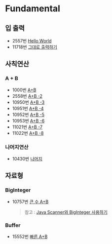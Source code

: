 # Fundamental

## 입 출력

- 2557번 [Hello World](https://www.acmicpc.net/problem/2557)
- 11718번 [그대로 출력하기](https://www.acmicpc.net/problem/11718)

## 사칙연산

### A + B

- 1000번 [A+B](https://www.acmicpc.net/problem/1000)
- 2558번 [A+B -2](https://www.acmicpc.net/problem/2558)
- 10950번 [A+B -3](https://www.acmicpc.net/problem/10950)
- 10951번 [A+B -4](https://www.acmicpc.net/problem/10951)
- 10952번 [A+B -5](https://www.acmicpc.net/problem/10952)
- 10953번 [A+B -6](https://www.acmicpc.net/problem/10953)
- 11021번 [A+B -7](https://www.acmicpc.net/problem/11021)
- 11022번 [A+B -8](https://www.acmicpc.net/problem/11022)

### 나머지연산

- 10430번 [나머지](https://www.acmicpc.net/problem/10430)

## 자료형

### BigInteger

- 10757번 [큰 수 A+B](https://www.acmicpc.net/problem/10757)
  > 참고 : [Java Scanner와 BigInteger 사용하기](https://www.acmicpc.net/blog/view/3)

### Buffer

- 15552번 [빠른 A+B](https://www.acmicpc.net/problem/15552)
